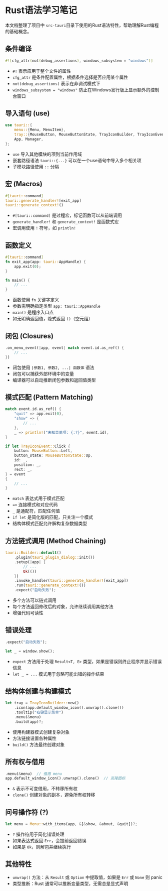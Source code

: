 # Rust语法学习笔记

本文档整理了项目中 `src-tauri`目录下使用的Rust语法特性，帮助理解Rust编程的基础概念。

## 条件编译

```rust
#![cfg_attr(not(debug_assertions), windows_subsystem = "windows")]
```

- `#!` 表示应用于整个文件的属性
- `cfg_attr` 是条件配置属性，根据条件选择是否应用某个属性
- `not(debug_assertions)` 表示在非调试模式下
- `windows_subsystem = "windows"` 防止在Windows发行版上显示额外的控制台窗口

## 导入语句 (use)

```rust
use tauri::{
    menu::{Menu, MenuItem},
    tray::{MouseButton, MouseButtonState, TrayIconBuilder, TrayIconEvent},
    App, Manager,
};
```

- `use` 导入其他模块的项到当前作用域
- 嵌套路径语法 `tauri::{...}` 可以在一个use语句中导入多个相关项
- 子模块路径使用 `::` 分隔

## 宏 (Macros)

```rust
#[tauri::command]
tauri::generate_handler![exit_app]
tauri::generate_context!()
```

- `#[tauri::command]` 是过程宏，标记函数可以从前端调用
- `generate_handler!` 和 `generate_context!` 是函数式宏
- 宏调用使用 `!` 符号，如 `println!`

## 函数定义

```rust
#[tauri::command]
fn exit_app(app: tauri::AppHandle) {
    app.exit(0);
}

fn main() {
    // ...
}
```

- 函数使用 `fn` 关键字定义
- 参数需明确指定类型 `app: tauri::AppHandle`
- `main()` 是程序入口点
- 如无明确返回值，隐式返回 `()`（空元组）

## 闭包 (Closures)

```rust
.on_menu_event(|app, event| match event.id.as_ref() {
    // ...
})
```

- 闭包使用 `|参数1, 参数2, ...| 函数体` 语法
- 闭包可以捕获外部环境中的变量
- 编译器可以自动推断闭包参数和返回值类型

## 模式匹配 (Pattern Matching)

```rust
match event.id.as_ref() {
    "quit" => app.exit(0),
    "show" => {
        // ...
    },
    _ => println!("未知菜单项: {:?}", event.id),
}
```

```rust
if let TrayIconEvent::Click {
    button: MouseButton::Left,
    button_state: MouseButtonState::Up,
    id: _,
    position: _,
    rect: _,
} = event
{
    // ...
}
```

- `match` 表达式用于模式匹配
- `=>` 连接模式和对应代码
- `_` 是通配符，匹配任何值
- `if let` 是简化版的匹配，只关注一个模式
- 结构体模式匹配允许解构复杂数据类型

## 方法链式调用 (Method Chaining)

```rust
tauri::Builder::default()
    .plugin(tauri_plugin_dialog::init())
    .setup(|app| {
        // ...
        Ok(())
    })
    .invoke_handler(tauri::generate_handler![exit_app])
    .run(tauri::generate_context!())
    .expect("启动失败");
```

- 多个方法可以链式调用
- 每个方法返回修改后的对象，允许继续调用其他方法
- 增强代码可读性

## 错误处理

```rust
.expect("启动失败");
```

```rust
let _ = window.show();
```

- `expect` 方法用于处理 `Result<T, E>` 类型，如果是错误则终止程序并显示错误信息
- `let _ = ...` 模式用于忽略可能出错的操作结果

## 结构体创建与构建模式

```rust
let tray = TrayIconBuilder::new()
    .icon(app.default_window_icon().unwrap().clone())
    .tooltip("右键显示菜单")
    .menu(&menu)
    .build(app)?;
```

- 使用构建器模式创建复杂对象
- 方法链接设置各种属性
- `build()` 方法最终创建对象

## 所有权与借用

```rust
.menu(&menu)  // 借用 menu
app.default_window_icon().unwrap().clone()  // 克隆图标
```

- `&` 表示不可变借用，不转移所有权
- `clone()` 创建对象的副本，避免所有权转移

## 问号操作符 (?)

```rust
let menu = Menu::with_items(app, &[&show, &about, &quit])?;
```

- `?` 操作符用于简化错误处理
- 如果表达式返回 `Err`，会提前返回错误
- 如果是 `Ok`，则解包并继续执行

## 其他特性

- `unwrap()` 方法：从 `Result` 或 `Option` 中提取值，如果是 `Err` 或 `None` 则 panic
- 类型推断：Rust 通常可以推断变量类型，无需总是显式声明
